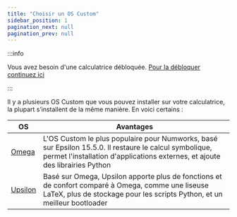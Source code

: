 ```yaml
---
title: "Choisir un OS Custom"
sidebar_position: 1
pagination_next: null
pagination_prev: null
---
```


:::info

Vous avez besoin d'une calculatrice débloquée. [Pour la débloquer continuez ici](/docs/intro)

:::

Il y a plusieurs OS Custom que vous pouvez installer sur votre calculatrice, la plupart s’installent de la même manière. En voici certains :

| OS | Avantages |
|-----|-----------|
| [Omega](/docs/cfw/omega) | L'OS Custom le plus populaire pour Numworks, basé sur Epsilon 15.5.0. Il restaure le calcul symbolique, permet l'installation d'applications externes, et ajoute des librairies Python |
| [Upsilon](/docs/cfw/upsilon) | Basé sur Omega, Upsilon apporte plus de fonctions et de confort comparé à Omega, comme une liseuse LaTeX, plus de stockage pour les scripts Python, et un meilleur bootloader |
